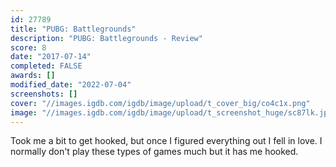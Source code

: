 ```yaml
---
id: 27789
title: "PUBG: Battlegrounds"
description: "PUBG: Battlegrounds - Review"
score: 8
date: "2017-07-14"
completed: FALSE
awards: []
modified_date: "2022-07-04"
screenshots: []
cover: "//images.igdb.com/igdb/image/upload/t_cover_big/co4c1x.png"
image: "//images.igdb.com/igdb/image/upload/t_screenshot_huge/sc87lk.jpg"
---
```

Took me a bit to get hooked, but once I figured everything out I fell in love. I normally don't play these types of games much but it has me hooked.
